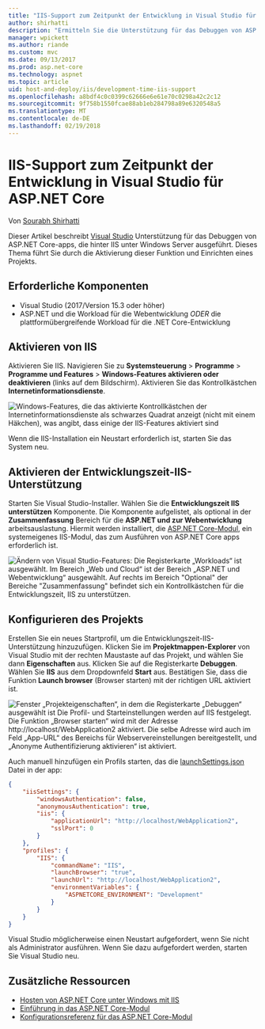 ```yaml
---
title: "IIS-Support zum Zeitpunkt der Entwicklung in Visual Studio für ASP.NET Core"
author: shirhatti
description: "Ermitteln Sie die Unterstützung für das Debuggen von ASP.NET Core-apps, wenn IIS unter Windows Server zurückliegt."
manager: wpickett
ms.author: riande
ms.custom: mvc
ms.date: 09/13/2017
ms.prod: asp.net-core
ms.technology: aspnet
ms.topic: article
uid: host-and-deploy/iis/development-time-iis-support
ms.openlocfilehash: a8bdf4c0c0399c62666e6e61e70c0298a42c2c12
ms.sourcegitcommit: 9f758b1550fcae88ab1eb284798a89e6320548a5
ms.translationtype: MT
ms.contentlocale: de-DE
ms.lasthandoff: 02/19/2018
---
```

# <a name="development-time-iis-support-in-visual-studio-for-aspnet-core"></a>IIS-Support zum Zeitpunkt der Entwicklung in Visual Studio für ASP.NET Core

Von [Sourabh Shirhatti](https://twitter.com/sshirhatti)

Dieser Artikel beschreibt [Visual Studio](https://www.visualstudio.com/vs/) Unterstützung für das Debuggen von ASP.NET Core-apps, die hinter IIS unter Windows Server ausgeführt. Dieses Thema führt Sie durch die Aktivierung dieser Funktion und Einrichten eines Projekts.

## <a name="prerequisites"></a>Erforderliche Komponenten

* Visual Studio (2017/Version 15.3 oder höher)
* ASP.NET und die Workload für die Webentwicklung *ODER* die plattformübergreifende Workload für die .NET Core-Entwicklung

## <a name="enable-iis"></a>Aktivieren von IIS

Aktivieren Sie IIS. Navigieren Sie zu **Systemsteuerung** > **Programme** > **Programme und Features** > **Windows-Features aktivieren oder deaktivieren** (links auf dem Bildschirm). Aktivieren Sie das Kontrollkästchen **Internetinformationsdienste**.

![Windows-Features, die das aktivierte Kontrollkästchen der Internetinformationsdienste als schwarzes Quadrat anzeigt (nicht mit einem Häkchen), was angibt, dass einige der IIS-Features aktiviert sind](development-time-iis-support/_static/enable_iis.png)

Wenn die IIS-Installation ein Neustart erforderlich ist, starten Sie das System neu.

## <a name="enable-development-time-iis-support"></a>Aktivieren der Entwicklungszeit-IIS-Unterstützung

Starten Sie Visual Studio-Installer. Wählen Sie die **Entwicklungszeit IIS unterstützen** Komponente. Die Komponente aufgelistet, als optional in der **Zusammenfassung** Bereich für die **ASP.NET und zur Webentwicklung** arbeitsauslastung. Hiermit werden installiert, die [ASP.NET Core-Modul](xref:fundamentals/servers/aspnet-core-module), ein systemeigenes IIS-Modul, das zum Ausführen von ASP.NET Core apps erforderlich ist.

![Ändern von Visual Studio-Features: Die Registerkarte „Workloads“ ist ausgewählt. Im Bereich „Web und Cloud“ ist der Bereich „ASP.NET und Webentwicklung“ ausgewählt. Auf rechts im Bereich "Optional" der Bereiche "Zusammenfassung" befindet sich ein Kontrollkästchen für die Entwicklungszeit, IIS zu unterstützen.](development-time-iis-support/_static/development_time_support.png)

## <a name="configure-the-project"></a>Konfigurieren des Projekts

Erstellen Sie ein neues Startprofil, um die Entwicklungszeit-IIS-Unterstützung hinzuzufügen. Klicken Sie im **Projektmappen-Explorer** von Visual Studio mit der rechten Maustaste auf das Projekt, und wählen Sie dann **Eigenschaften** aus. Klicken Sie auf die Registerkarte **Debuggen**. Wählen Sie **IIS** aus dem Dropdownfeld **Start** aus. Bestätigen Sie, dass die Funktion **Launch browser** (Browser starten) mit der richtigen URL aktiviert ist.

![Fenster „Projekteigenschaften“, in dem die Registerkarte „Debuggen“ ausgewählt ist Die Profil- und Starteinstellungen werden auf IIS festgelegt. Die Funktion „Browser starten“ wird mit der Adresse http://localhost/WebApplication2 aktiviert. Die selbe Adresse wird auch im Feld „App-URL“ des Bereichs für Webservereinstellungen bereitgestellt, und „Anonyme Authentifizierung aktivieren“ ist aktiviert.](development-time-iis-support/_static/project_properties.png)

Auch manuell hinzufügen ein Profils starten, das die [launchSettings.json](http://json.schemastore.org/launchsettings) Datei in der app:

```json
{
    "iisSettings": {
        "windowsAuthentication": false,
        "anonymousAuthentication": true,
        "iis": {
            "applicationUrl": "http://localhost/WebApplication2",
            "sslPort": 0
        }
    },
    "profiles": {
        "IIS": {
            "commandName": "IIS",
            "launchBrowser": "true",
            "launchUrl": "http://localhost/WebApplication2",
            "environmentVariables": {
                "ASPNETCORE_ENVIRONMENT": "Development"
            }
        }
    }
}
```

Visual Studio möglicherweise einen Neustart aufgefordert, wenn Sie nicht als Administrator ausführen. Wenn Sie dazu aufgefordert werden, starten Sie Visual Studio neu.

## <a name="additional-resources"></a>Zusätzliche Ressourcen

* [Hosten von ASP.NET Core unter Windows mit IIS](xref:host-and-deploy/iis/index)
* [Einführung in das ASP.NET Core-Modul](xref:fundamentals/servers/aspnet-core-module)
* [Konfigurationsreferenz für das ASP.NET Core-Modul](xref:host-and-deploy/aspnet-core-module)
